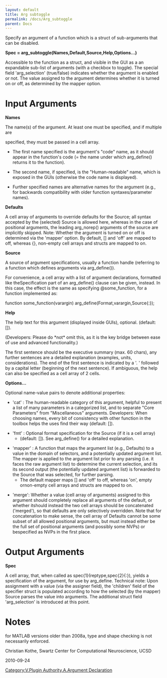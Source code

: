 ```yaml
---
layout: default
title: Arg subtoggle
permalink: /docs/Arg_subtoggle
parent: Docs
---
```


Specify an argument of a function which is a struct of sub-arguments
that can be disabled.

**Spec = arg_subtoggle(Names,Default,Source,Help,Options...)**

Accessible to the function as a struct, and visible in the GUI as a an
expandable sub-list of arguments (with a checkbox to toggle). The
special field 'arg_selection' (true/false) indicates whether the
argument is enabled or not. The value assigned to the argument
determines whether it is turned on or off, as determined by the mapper
option.

# Input Arguments

**Names**

The name(s) of the argument. At least one must be specified, and if
multiple are

specified, they must be passed in a cell array.

  - The first name specified is the argument's "code" name, as it should
    appear in the function's code (= the name under which arg_define()
    returns it to the function).

<!-- end list -->

  - The second name, if specified, is the "Human-readable" name, which
    is exposed in the GUIs (otherwise the code name is displayed).

<!-- end list -->

  - Further specified names are alternative names for the argument
    (e.g., for backwards compatibility with older function
    syntaxes/parameter names).

**Defaults**

A cell array of arguments to override defaults for the Source; all
syntax accepted by the (selected) Source is allowed here, whereas in the
case of positional arguments, the leading arg_norep() arguments of the
source are implicitly skipped. Note: Whether the argument is turned on
or off is determined via the 'mapper' option. By default, \[\] and 'off'
are mapped to off, whereas {}, non-empty cell arrays and structs are
mapped to on.

**Source**

A source of argument specifications, usually a function handle
(referring to a function which defines arguments via arg_define()).

For convenience, a cell array with a list of argument declarations,
formatted like theSpecification part of an arg_define() clause can be
given, instead. In this case, the effect is the same as specifying
@some_function, for a function implemented as:

function some_function(varargin)
arg_define(Format,varargin,Source{:});

**Help**

The help text for this argument (displayed inside GUIs), optional.
(default: \[\]).

(Developers: Please do \*not\* omit this, as it is the key bridge
between ease of use and advanced functionality.)

The first sentence should be the executive summary (max. 60 chars), any
further sentences are a detailed explanation (examples, units,
considerations). The end of the first sentence is indicated by a '. '
followed by a capital letter (beginning of the next sentence). If
ambiguous, the help can also be specified as a cell array of 2 cells.

**Options...**

Optional name-value pairs to denote additional properties:

  - 'cat' : The human-readable category of this argument, helpful to
    present a list of many parameters in a categorized list, and to
    separate "Core Parameters" from "Miscellaneous" arguments.
    Developers: When choosing names, every bit of consistency with other
    function in the toolbox helps the uses find their way (default:
    \[\]).

<!-- end list -->

  - 'fmt' : Optional format specification for the Source (if it is a
    cell array)
      - (default: \[\]). See arg_define() for a detailed explanation.

<!-- end list -->

  - 'mapper' : A function that maps the argument list (e.g., Defaults)
    to a value in the domain of selectors, and a potentially updated
    argument list. The mapper is applied to the argument list prior to
    any parsing (i.e. it faces the raw argument list) to determine the
    current selection, and its its second output (the potentially
    updated argument list) is forwarded to the Source that was selected,
    for further parsing.
      - The default mapper maps \[\] and 'off' to off, whereas 'on',
        empty ornon-empty cell arrays and structs are mapped to on.

<!-- end list -->

  - 'merge': Whether a value (cell array of arguments) assigned to this
    argument should completely replace all arguments of the default, or
    whether itshould instead the two cell arrays should be concatenated
    ('merged'), so that defaults are only selectively overridden. Note
    that for concatenation to make sense, the cell array of Defaults
    cannot be some subset of all allowed positional arguments, but must
    instead either be the full set of positional arguments (and possibly
    some NVPs) or bespecified as NVPs in the first place.

# Output Arguments

**Spec**

A cell array, that, when called as spec{1}(reptype,spec{2}{:}), yields a
specification of the argument, for use by arg_define. Technical note:
Upon assignment with a value (via the assigner field), the 'children'
field of the specifier struct is populated according to how the selected
(by the mapper) Source parses the value into arguments. The additional
struct field 'arg_selection' is introduced at this point.

# Notes

for MATLAB versions older than 2008a, type and shape checking is not
necessarily enforced.


Christian Kothe, Swartz Center for Computational Neuroscience, UCSD



2010-09-24


[Category:V.Plugin Authority.A.Argument
Declaration](/Category:V.Plugin_Authority.A.Argument_Declaration "wikilink")